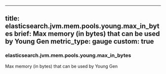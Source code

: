 
---
title: elasticsearch.jvm.mem.pools.young.max_in_bytes
brief: Max memory (in bytes) that can be used by Young Gen
metric_type: gauge
custom: true
---
### elasticsearch.jvm.mem.pools.young.max_in_bytes

Max memory (in bytes) that can be used by Young Gen
